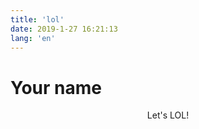 ```yaml
---
title: 'lol'
date: 2019-1-27 16:21:13
lang: 'en'
---
```


# Your name

<div align="center">

Let's LOL!

</div>
